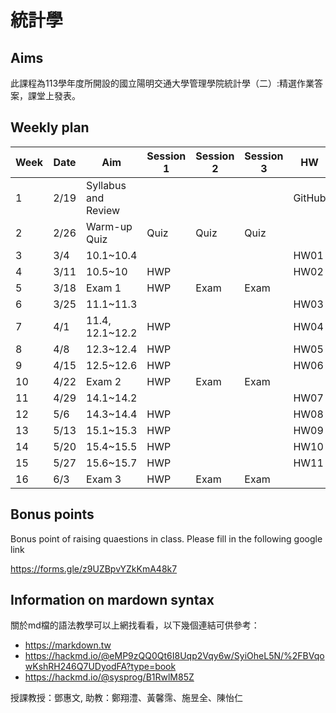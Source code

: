 # 統計學

## Aims

此課程為113學年度所開設的國立陽明交通大學管理學院統計學（二）:精選作業答案，課堂上發表。

## Weekly plan


| Week | Date  | Aim           | Session 1 | Session 2 | Session 3 | HW   | Participation |
|------|-------|---------------|-----------|-----------|-----------|------|---------------|
| 1    | 2/19  | Syllabus and Review |         |           |           | GitHub |               |
| 2    | 2/26  | Warm-up Quiz  | Quiz      | Quiz      | Quiz      |      | quiz          |
| 3    | 3/4   | 10.1~10.4     |           |           |           | HW01 | IC01          |
| 4    | 3/11  | 10.5~10       | HWP       |           |           | HW02 | IC02          |
| 5    | 3/18  | Exam 1        | HWP       | Exam      | Exam      |      |               |
| 6    | 3/25  | 11.1~11.3     |           |           |           | HW03 |         |
| 7    | 4/1   | 11.4, 12.1~12.2     | HWP       |           |           | HW04 |           |
| 8    | 4/8   | 12.3~12.4     | HWP       |           |           | HW05 |          |
| 9    | 4/15  | 12.5~12.6     | HWP       |           |           | HW06 |   IC03        |
| 10   | 4/22  | Exam 2        | HWP       | Exam      | Exam      |      |               |
| 11   | 4/29  | 14.1~14.2     |           |           |           | HW07 |          |
| 12   | 5/6   | 14.3~14.4     | HWP       |           |           | HW08 |           |
| 13   | 5/13  | 15.1~15.3     | HWP       |           |           | HW09 |           |
| 14   | 5/20  | 15.4~15.5     | HWP       |           |           | HW10 |           |
| 15   | 5/27  | 15.6~15.7     | HWP       |           |           | HW11 |          |
| 16   | 6/3   | Exam 3        | HWP       | Exam      | Exam      |      |               |


## Bonus points

Bonus point of raising quaestions in class. Please fill in the following google link

https://forms.gle/z9UZBpvYZkKmA48k7


## Information on mardown syntax


關於md檔的語法教學可以上網找看看，以下幾個連結可供參考：

- https://markdown.tw
- https://hackmd.io/@eMP9zQQ0Qt6I8Uqp2Vqy6w/SyiOheL5N/%2FBVqowKshRH246Q7UDyodFA?type=book
- https://hackmd.io/@sysprog/B1RwlM85Z


授課教授：鄧惠文, 助教：鄭翔澧、黃馨霈、施昱全、陳怡仁
